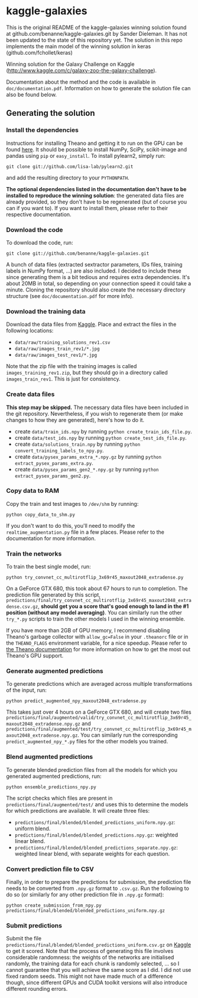 kaggle-galaxies
===============

This is the original README of the kaggle-galaxies winning solution found at  github.com/benanne/kaggle-galaxies.git by Sander Dieleman. It has not been updated to the state of this repository yet.
The solution in this repo implements the main model of the winning solution in keras (github.com/fchollet/keras)





Winning solution for the Galaxy Challenge on Kaggle (http://www.kaggle.com/c/galaxy-zoo-the-galaxy-challenge).

Documentation about the method and the code is available in `doc/documentation.pdf`. Information on how to generate the solution file can also be found below.

## Generating the solution

### Install the dependencies

Instructions for installing Theano and getting it to run on the GPU can be found [here](http://deeplearning.net/software/theano/install.html). It should be possible to install NumPy, SciPy, scikit-image and pandas using `pip` or `easy_install`. To install pylearn2, simply run:

```
git clone git://github.com/lisa-lab/pylearn2.git
```

and add the resulting directory to your `PYTHONPATH`.

**The optional dependencies listed in the documentation don't have to be installed to reproduce the winning solution**: the generated data files are already provided, so they don't have to be regenerated (but of course you can if you want to). If you want to install them, please refer to their respective documentation.

### Download the code

To download the code, run:

```
git clone git://github.com/benanne/kaggle-galaxies.git
```

A bunch of data files (extracted sextractor parameters, IDs files, training labels in NumPy format, ...) are also included. I decided to include these since generating them is a bit tedious and requires extra dependencies. It's about 20MB in total, so depending on your connection speed it could take a minute. Cloning the repository should also create the necessary directory structure (see `doc/documentation.pdf` for more info).

### Download the training data

Download the data files from [Kaggle](http://www.kaggle.com/c/galaxy-zoo-the-galaxy-challenge/data). Place and extract the files in the following locations:

* `data/raw/training_solutions_rev1.csv`
* `data/raw/images_train_rev1/*.jpg`
* `data/raw/images_test_rev1/*.jpg`

Note that the zip file with the training images is called `images_training_rev1.zip`, but they should go in a directory called `images_train_rev1`. This is just for consistency.

### Create data files

**This step may be skipped.** The necessary data files have been included in the git repository. Nevertheless, if you wish to regenerate them (or make changes to how they are generated), here's how to do it.

* create `data/train_ids.npy` by running `python create_train_ids_file.py`.
* create `data/test_ids.npy` by running `python create_test_ids_file.py`.
* create `data/solutions_train.npy` by running `python convert_training_labels_to_npy.py`.
* create `data/pysex_params_extra_*.npy.gz` by running `python extract_pysex_params_extra.py`.
* create `data/pysex_params_gen2_*.npy.gz` by running `python extract_pysex_params_gen2.py`.

### Copy data to RAM

Copy the train and test images to `/dev/shm` by running:

```
python copy_data_to_shm.py
```

If you don't want to do this, you'll need to modify the `realtime_augmentation.py` file in a few places. Please refer to the documentation for more information.

### Train the networks

To train the best single model, run:

```
python try_convnet_cc_multirotflip_3x69r45_maxout2048_extradense.py
```

On a GeForce GTX 680, this took about 67 hours to run to completion. The prediction file generated by this script, `predictions/final/try_convnet_cc_multirotflip_3x69r45_maxout2048_extradense.csv.gz`, **should get you a score that's good enough to land in the #1 position (without any model averaging)**. You can similarly run the other `try_*.py` scripts to train the other models I used in the winning ensemble.

If you have more than 2GB of GPU memory, I recommend disabling Theano's garbage collector with `allow_gc=False` in your `.theanorc` file or in the `THEANO_FLAGS` environment variable, for a nice speedup. Please refer to [the Theano documentation](http://deeplearning.net/software/theano/tutorial/using_gpu.html#tips-for-improving-performance-on-gpu) for more information on how to get the most out Theano's GPU support.

### Generate augmented predictions

To generate predictions which are averaged across multiple transformations of the input, run:

```
python predict_augmented_npy_maxout2048_extradense.py
```

 This takes just over 4 hours on a GeForce GTX 680, and will create two files `predictions/final/augmented/valid/try_convnet_cc_multirotflip_3x69r45_maxout2048_extradense.npy.gz` and `predictions/final/augmented/test/try_convnet_cc_multirotflip_3x69r45_maxout2048_extradense.npy.gz`. You can similarly run the corresponding `predict_augmented_npy_*.py` files for the other models you trained. 

### Blend augmented predictions

To generate blended prediction files from all the models for which you generated augmented predictions, run:

```
python ensemble_predictions_npy.py
```

The script checks which files are present in `predictions/final/augmented/test/` and uses this to determine the models for which predictions are available. It will create three files:

* `predictions/final/blended/blended_predictions_uniform.npy.gz`: uniform blend.
* `predictions/final/blended/blended_predictions.npy.gz`: weighted linear blend.
* `predictions/final/blended/blended_predictions_separate.npy.gz`: weighted linear blend, with separate weights for each question.

### Convert prediction file to CSV

Finally, in order to prepare the predictions for submission, the prediction file needs to be converted from `.npy.gz` format to `.csv.gz`. Run the following to do so (or similarly for any other prediction file in `.npy.gz` format):

```
python create_submission_from_npy.py predictions/final/blended/blended_predictions_uniform.npy.gz
```

### Submit predictions

Submit the file `predictions/final/blended/blended_predictions_uniform.csv.gz` on [Kaggle](http://www.kaggle.com/c/galaxy-zoo-the-galaxy-challenge/submit) to get it scored. Note that the process of generating this file involves considerable randomness: the weights of the networks are initialised randomly, the training data for each chunk is randomly selected, ... so I cannot guarantee that you will achieve the same score as I did. I did not use fixed random seeds. This might not have made much of a difference though, since different GPUs and CUDA toolkit versions will also introduce different rounding errors.




